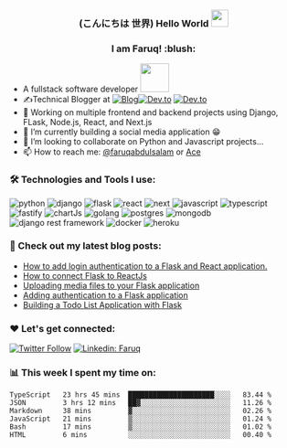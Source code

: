 ###
<h3 align="center"> (こんにちは  世界) Hello World <img src="https://user-images.githubusercontent.com/42378118/110234147-e3259600-7f4e-11eb-95be-0c4047144dea.gif" width="30"></h2>
<h3 align="center"> I am Faruq! :blush: </h2>

- A fullstack software developer <img src="https://media2.giphy.com/media/RbDKaczqWovIugyJmW/giphy.gif?cid=ecf05e47hb12laxld7yum97n4t13k9vbcn4cfgg77hbss6aj&rid=giphy.gif&ct=g" width="50">
- ✍️Technical Blogger at <a href="https://nagatodev.hashnode.dev/" target="_blank"><img alt="Blog" src="https://img.shields.io/badge/-Personal%20Blog-add8e6?&style=flat-square" /></a><a href="https://dev.to/faruqt" target="_blank"><img alt="Dev.to" src="https://img.shields.io/badge/-Dev.To-0A0A0A?&style=flat-square&logo=dev.to&logoColor=white" /></a>
<a href="https://medium.com/@faruqabdulsalam" target="_blank"><img alt="Dev.to" src="https://img.shields.io/badge/-Medium-0A0A0A?&style=flat-square&logo=medium&logoColor=white" /></a>
- 🔭 Working on multiple frontend and backend projects using Django, FLask, Node.js, React, and Next.js
- 🌱 I’m currently building a social media application 😁 
- 👯 I’m looking to collaborate on Python and Javascript projects...
- 📫  How to reach me: [@faruqabdulsalam](https://www.linkedin.com/in/faruq-abdulsalam) or <a rel="me" href="https://twitter.com/_ACE_II">Ace</a>

### :hammer_and_wrench: Technologies and Tools I use:

<p align="left">
<img alt="python" src="https://img.shields.io/badge/Python-3776AB?style=for-the-badge&logo=python&logoColor=white"/>
   
<img  alt="django" src="https://img.shields.io/badge/Django-092E20?style=for-the-badge&logo=django&logoColor=white"/>
 
<img  alt="flask" src="https://img.shields.io/badge/Flask-000000?style=for-the-badge&logo=flask&logoColor=white"/>
   
<img alt="react" src="https://img.shields.io/badge/React-20232A?style=for-the-badge&logo=react&logoColor=61DAFB"/> 
   
<img alt="next" src="https://img.shields.io/badge/next.js-000000?style=for-the-badge&logo=nextdotjs&logoColor=white"/>

<img alt="javascript" src="https://img.shields.io/badge/JavaScript-F7DF1E?style=for-the-badge&logo=javascript&logoColor=black"/>

<img alt="typescript" src="https://img.shields.io/badge/TypeScript-007ACC?style=for-the-badge&logo=typescript&logoColor=white"/>

<img alt="fastify" src="https://img.shields.io/badge/fastify-202020?style=for-the-badge&logo=fastify&logoColor=white"/>
   
<img alt="chartJs" src="https://img.shields.io/badge/Chart.js-FF6384?style=for-the-badge&logo=chartdotjs&logoColor=white"/>

<img alt="golang" src="https://img.shields.io/badge/Go-00ADD8?style=for-the-badge&logo=go&logoColor=white"/>

<img alt="postgres" src="https://img.shields.io/badge/PostgreSQL-316192?style=for-the-badge&logo=postgresql&logoColor=white"/>
  
<img alt="mongodb" src="https://img.shields.io/badge/MongoDB-4EA94B?style=for-the-badge&logo=mongodb&logoColor=white"/>
   
<img  alt="django rest framework" src="https://img.shields.io/badge/DJANGO-REST-ff1709?style=for-the-badge&logo=django&logoColor=white&color=ff1709&labelColor=gray"/>
   
<img alt="docker" src="https://img.shields.io/badge/Docker-2CA5E0?style=for-the-badge&logo=docker&logoColor=white"/>

<img alt="heroku" src="https://img.shields.io/badge/Heroku-430098?style=for-the-badge&logo=heroku&logoColor=white"/>
   
</p>

### 📝  Check out my latest blog posts:
<!-- BLOG:START -->
- [How to add login authentication to a Flask and React application.](https://dev.to/nagatodev/how-to-add-login-authentication-to-a-flask-and-react-application-23i7)
- [How to connect Flask to ReactJs](https://dev.to/nagatodev/how-to-connect-flask-to-reactjs-1k8i)
- [Uploading media files to your Flask application](https://dev.to/nagatodev/uploading-media-files-to-your-flask-application-5h9k)
- [Adding authentication to a Flask application](https://dev.to/nagatodev/adding-authentication-to-a-flask-application-53ep)
- [Building a Todo List Application with Flask](https://dev.to/nagatodev/building-a-todo-list-application-with-flask-fcj)
<!-- BLOG:END -->

### :heart: Let's get connected:
[![Twitter Follow](https://img.shields.io/twitter/follow/_Ace_II?label=Follow)](https://twitter.com/intent/follow?screen_name=_Ace_II)
[![Linkedin: Faruq](https://img.shields.io/badge/-faruq-blue?style=flat-square&logo=Linkedin&logoColor=white&link=https://www.linkedin.com/in/faruq-abdulsalam-b2847b160)](https://www.linkedin.com/in/faruq-abdulsalam)

### 📊  This week I spent my time on:

<!--START_SECTION:waka-->

```text
TypeScript   23 hrs 45 mins  █████████████████████░░░░   83.44 %
JSON         3 hrs 12 mins   ██▓░░░░░░░░░░░░░░░░░░░░░░   11.26 %
Markdown     38 mins         ▓░░░░░░░░░░░░░░░░░░░░░░░░   02.26 %
JavaScript   21 mins         ▒░░░░░░░░░░░░░░░░░░░░░░░░   01.24 %
Bash         17 mins         ▒░░░░░░░░░░░░░░░░░░░░░░░░   01.02 %
HTML         6 mins          ░░░░░░░░░░░░░░░░░░░░░░░░░   00.40 %
```

<!--END_SECTION:waka-->

